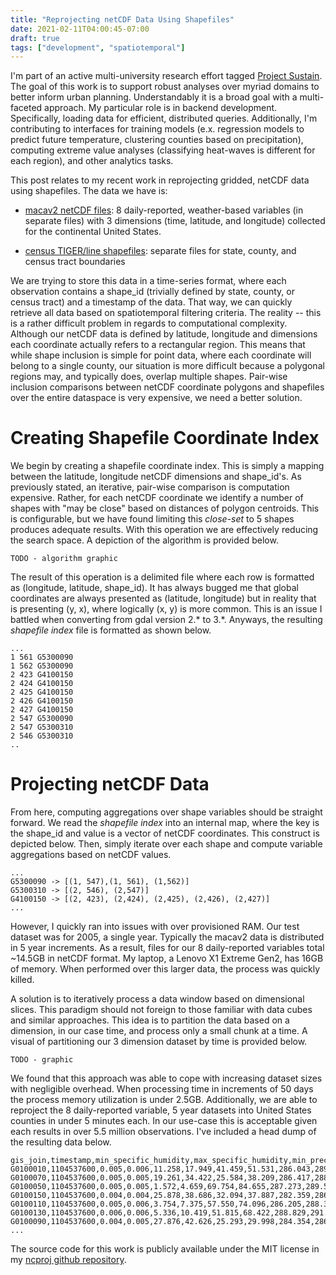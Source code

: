 ```yaml
---
title: "Reprojecting netCDF Data Using Shapefiles"
date: 2021-02-11T04:00:45-07:00
draft: true
tags: ["development", "spatiotemporal"]
---
```


I'm part of an active multi-university research effort tagged [Project Sustain](http://urban-sustain.org). The goal of this work is to support robust analyses over myriad domains to better inform urban planning. Understandably it is a broad goal with a multi-faceted approach. My particular role is in backend development. Specifically, loading data for efficient, distributed queries. Additionally, I'm contributing to interfaces for training models (e.x. regression models to predict future temperature, clustering counties based on precipitation), computing extreme value analyses (classifying heat-waves is different for each region), and other analytics tasks.

This post relates to my recent work in reprojecting gridded, netCDF data using shapefiles. The data we have is:

- [macav2 netCDF files](http://www.climatologylab.org/maca.html): 8 daily-reported, weather-based variables (in separate files) with 3 dimensions (time, latitude, and longitude) collected for the continental United States.

- [census TIGER/line shapefiles](https://www.census.gov/geographies/mapping-files/time-series/geo/tiger-line-file.2010.html): separate files for state, county, and census tract boundaries

We are trying to store this data in a time-series format, where each observation contains a shape_id (trivially defined by state, county, or census tract) and a timestamp of the data. That way, we can quickly retrieve all data based on spatiotemporal filtering criteria. The reality -- this is a rather difficult problem in regards to computational complexity. Although our netCDF data is defined by latitude, longitude and dimensions each coordinate actually refers to a rectangular region. This means that while shape inclusion is simple for point data, where each coordinate will belong to a single county, our situation is more difficult because a polygonal regions may, and typically does, overlap multiple shapes. Pair-wise inclusion comparisons between netCDF coordinate polygons and shapefiles over the entire dataspace is very expensive, we need a better solution.

# Creating Shapefile Coordinate Index

We begin by creating a shapefile coordinate index. This is simply a mapping between the latitude, longitude netCDF dimensions and shape_id's. As previously stated, an iterative, pair-wise comparison is computation expensive. Rather, for each netCDF coordinate we identify a number of shapes with "may be close" based on distances of polygon centroids. This is configurable, but we have found limiting this _close-set_ to 5 shapes produces adequate results. With this operation we are effectively reducing the search space. A depiction of the algorithm is provided below.

    TODO - algorithm graphic

The result of this operation is a delimited file where each row is formatted as (longitude, latitude, shape_id). It has always bugged me that global coordinates are always presented as (latitude, longitude) but in reality that is presenting (y, x), where logically (x, y) is more common. This is an issue I battled when converting from gdal version 2.* to 3.*. Anyways, the resulting _shapefile index_ file is formatted as shown below.

    ...
    1 561 G5300090
    1 562 G5300090
    2 423 G4100150
    2 424 G4100150
    2 425 G4100150
    2 426 G4100150
    2 427 G4100150
    2 547 G5300090
    2 547 G5300310
    2 546 G5300310
    ..

# Projecting netCDF Data

From here, computing aggregations over shape variables should be straight forward. We read the _shapefile index_ into an internal map, where the key is the shape_id and value is a vector of netCDF coordinates. This construct is depicted below. Then, simply iterate over each shape and compute variable aggregations based on netCDF values.

    ...
    G5300090 -> [(1, 547),(1, 561), (1,562)]
    G5300310 -> [(2, 546), (2,547)]
    G4100150 -> [(2, 423), (2,424), (2,425), (2,426), (2,427)]
    ...

However, I quickly ran into issues with over provisioned RAM. Our test dataset was for 2005, a single year. Typically the macav2 data is distributed in 5 year increments. As a result, files for our 8 daily-reported variables total ~14.5GB in netCDF format. My laptop, a Lenovo X1 Extreme Gen2, has 16GB of memory. When performed over this larger data, the process was quickly killed.

A solution is to iteratively process a data window based on dimensional slices. This paradigm should not foreign to those familiar with data cubes and similar approaches. This idea is to partition the data based on a dimension, in our case time, and process only a small chunk at a time. A visual of partitioning our 3 dimension dataset by time is provided below.

    TODO - graphic

We found that this approach was able to cope with increasing dataset sizes with negligible overhead. When processing time in increments of 50 days the process memory utilization is under 2.5GB. Additionally, we are able to reproject the 8 daily-reported variable, 5 year datasets into United States counties in under 5 minutes each. In our use-case this is acceptable given each results in over 5.5 million observations. I've included a head dump of the resulting data below.

    gis_join,timestamp,min_specific_humidity,max_specific_humidity,min_precipitation,max_precipitation,min_surface_downwelling_shortwave_flux_in_air,max_surface_downwelling_shortwave_flux_in_air,min_max_air_temperature,max_max_air_temperature,min_min_air_temperature,max_min_air_temperature,min_eastward_wind,max_eastward_wind,min_northward_wind,max_northward_wind,min_vpd,max_vpd
    G0100010,1104537600,0.005,0.006,11.258,17.949,41.459,51.531,286.043,289.009,272.514,275.082,-4.489,-3.623,6.011,6.449,27.000,34.000
    G0100070,1104537600,0.005,0.005,19.261,34.422,25.584,38.209,286.417,288.424,272.374,273.330,-4.532,-4.058,5.574,6.330,29.000,38.000
    G0100050,1104537600,0.005,0.005,1.572,4.659,69.754,84.655,287.273,289.528,272.444,274.336,-3.463,-2.611,5.533,6.587,30.000,46.000
    G0100150,1104537600,0.004,0.004,25.878,38.686,32.094,37.887,282.359,286.059,270.719,273.756,-5.409,-4.380,3.925,5.026,26.000,44.000
    G0100110,1104537600,0.005,0.006,3.754,7.375,57.550,74.096,286.205,288.312,272.132,273.151,-3.576,-2.950,6.160,7.174,19.000,39.000
    G0100130,1104537600,0.006,0.006,5.336,10.419,51.815,68.422,288.829,291.417,273.865,275.652,-3.244,-2.356,6.380,7.237,31.000,43.000
    G0100090,1104537600,0.004,0.005,27.876,42.626,25.293,29.998,284.354,286.204,271.667,273.768,-5.510,-4.029,3.352,4.676,28.000,38.000
    ...

The source code for this work is publicly available under the MIT license in my [ncproj github repository](https://github.com/hamersaw/ncproj).
